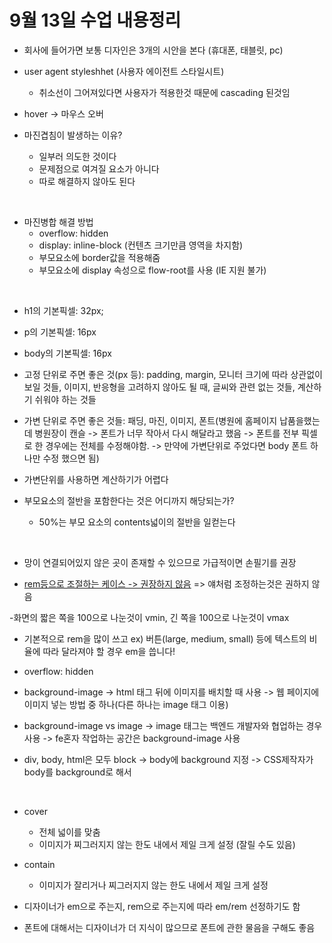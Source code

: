 # 9월 13일 수업 내용정리

- 회사에 들어가면 보통 디자인은 3개의 시안을 본다
  (휴대폰, 태블릿, pc)

- user agent styleshhet (사용자 에이전트 스타일시트)

  - 취소선이 그어져있다면 사용자가 적용한것 때문에 cascading 된것임

- hover -> 마우스 오버

- 마진겹침이 발생하는 이유?

  - 일부러 의도한 것이다
  - 문제점으로 여겨질 요소가 아니다
  - 따로 해결하지 않아도 된다

<br>

- 마진병합 해결 방법
  - overflow: hidden
  - display: inline-block (컨텐츠 크기만큼 영역을 차지함)
  - 부모요소에 border값을 적용해줌
  - 부모요소에 display 속성으로 flow-root를 사용 (IE 지원 불가)

<br>

- h1의 기본픽셀: 32px;

- p의 기본픽셀: 16px

- body의 기본픽셀: 16px

- 고정 단위로 주면 좋은 것(px 등): padding, margin, 모니터 크기에 따라 상관없이 보일 것들, 이미지, 반응형을 고려하지 않아도 될 때, 글씨와 관련 없는 것들, 계산하기 쉬워야 하는 것들

- 가변 단위로 주면 좋은 것들: 패딩, 마진, 이미지, 폰트(병원에 홈페이지 납품을했는데 병원장이 캔슬 -> 폰트가 너무 작아서 다시 해달라고 했음 -> 폰트를 전부 픽셀로 한 경우에는 전체를 수정해야함. -> 만약에 가변단위로 주었다면 body 폰트 하나만 수정 했으면 됨)

- 가변단위를 사용하면 계산하기가 어렵다

- 부모요소의 절반을 포함한다는 것은 어디까지 해당되는가?
  - 50%는 부모 요소의 contents넓이의 절반을 일컫는다

<br>

- 망이 연결되어있지 않은 곳이 존재할 수 있으므로 가급적이면 손필기를 권장

- [rem등으로 조절하는 케이스 -> 권장하지 않음](033_질의응답_의도적인margin과padding.html) => 얘처럼 조정하는것은 권하지 않음

-화면의 짧은 쪽을 100으로 나눈것이 vmin,
긴 쪽을 100으로 나눈것이 vmax

- 기본적으로 rem을 많이 쓰고
  ex) 버튼(large, medium, small) 등에 텍스트의 비율에 따라 달라져야 할 경우 em을 씁니다!

- overflow: hidden

- background-image
  -> html 태그 뒤에 이미지를 배치할 때 사용
  -> 웹 페이지에 이미지 넣는 방법 중 하나(다른 하나는 image 태그 이용)

- background-image vs image
  -> image 태그는 백엔드 개발자와 협업하는 경우 사용
  -> fe혼자 작업하는 공간은 background-image 사용

- div, body, html은 모두 block
  -> body에 background 지정
  -> CSS제작자가 body를 background로 해서

<br>

- cover

  - 전체 넓이를 맞춤
  - 이미지가 찌그러지지 않는 한도 내에서 제일 크게 설정 (잘릴 수도 있음)

- contain

  - 이미지가 잘리거나 찌그러지지 않는 한도 내에서 제일 크게 설정

- 디자이너가 em으로 주는지, rem으로 주는지에 따라 em/rem 선정하기도 함

- 폰트에 대해서는 디자이너가 더 지식이 많으므로 폰트에 관한 물음을 구해도 좋음
